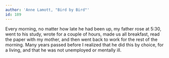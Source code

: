 ```yaml
---
author: 'Anne Lamott, "Bird by Bird"'
id: 189
---
```


Every morning, no matter how late he had been up, my father rose at 5:30, went to his study, wrote for a couple of hours, made us all breakfast, read the paper with my mother, and then went back to work for the rest of the morning. Many years passed before I realized that he did this by choice, for a living, and that he was not unemployed or mentally ill.